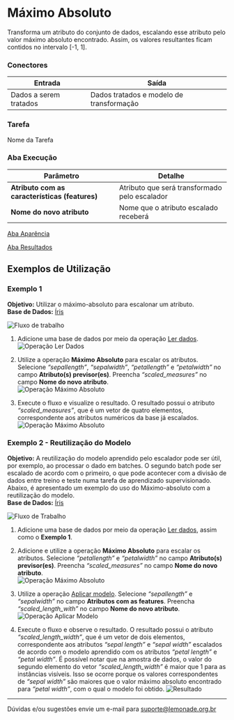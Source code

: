 # Máximo Absoluto

Transforma um atributo do conjunto de dados, escalando esse atributo pelo valor máximo absoluto encontrado. Assim, os valores resultantes ficam contidos no intervalo [-1, 1].


### Conectores
| Entrada | Saída |
| --- | --- |
| Dados a serem tratados | Dados tratados e modelo de transformação |

### Tarefa
Nome da Tarefa

### Aba Execução
| Parâmetro | Detalhe |
| --- | --- |
| **Atributo com as características (features)** | Atributo que será transformado pelo escalador |
| **Nome do novo atributo** | Nome que o atributo escalado receberá |

[Aba Aparência][1]

[Aba Resultados][2] 

## Exemplos de Utilização
### Exemplo 1
**Objetivo:** Utilizar o máximo-absoluto para escalonar um atributo.\
**Base de Dados:** [Íris][3]

![Fluxo de trabalho](/img/spark/pre-processamento-de-dados/redefinir-escala-maximo-absoluto/image5.png)

1. Adicione uma base de dados por meio da operação [Ler dados][4].\
![Operação Ler Dados](/img/spark/pre-processamento-de-dados/redefinir-escala-maximo-absoluto/image1.png)

2. Utilize a operação **Máximo Absoluto** para escalar os atributos. Selecione *“sepallength”*, *“sepalwidth”*, *“petallength”* e *“petalwidth”* no campo **Atributo(s) previsor(es)**. Preencha *“scaled_measures”* no campo **Nome do novo atributo**.\
![Operação Máximo Absoluto](/img/spark/pre-processamento-de-dados/redefinir-escala-maximo-absoluto/image7.png)

3. Execute o fluxo e visualize o resultado. O resultado possui o atributo *“scaled_measures”*, que é um vetor de quatro elementos, correspondente aos atributos numéricos da base já escalados.\
![Operação Máximo Absoluto](/img/spark/pre-processamento-de-dados/redefinir-escala-maximo-absoluto/image4.png)


### Exemplo 2 - Reutilização do Modelo
**Objetivo:** A reutilização do modelo aprendido pelo escalador pode ser útil, por exemplo, ao processar o dado em batches. O segundo batch pode ser escalado de acordo com o primeiro, o que pode acontecer com a divisão de dados entre treino e teste numa tarefa de aprendizado supervisionado. Abaixo, é apresentado um exemplo do uso do Máximo-absoluto com a reutilização do modelo.\
**Base de Dados:** [Íris][3]

![Fluxo de Trabalho](/img/spark/pre-processamento-de-dados/redefinir-escala-maximo-absoluto/image8.png)

1. Adicione uma base de dados por meio da operação [Ler dados][4], assim como o **Exemplo 1**. 

2. Adicione e utilize a operação **Máximo Absoluto** para escalar os atributos. Selecione *“petallength”* e *“petalwidth”* no campo **Atributo(s) previsor(es)**. Preencha *“scaled_measures”* no campo **Nome do novo atributo**.\
![Operação Máximo Absoluto](/img/spark/pre-processamento-de-dados/redefinir-escala-maximo-absoluto/image6.png)

3. Utilize a operação [Aplicar modelo][5]. Selecione *“sepallength”* e *“sepalwidth”* no campo **Atributos com as features**. Preencha *“scaled_length_with”* no campo **Nome do novo atributo**.\
![Operação Aplicar Modelo](/img/spark/pre-processamento-de-dados/redefinir-escala-maximo-absoluto/image3.png)

4. Execute o fluxo e observe o resultado. O resultado possui o atributo *“scaled_length_width”*, que é um vetor de dois elementos, correspondente aos atributos *“sepal length”* e *“sepal width”* escalados de acordo com o modelo aprendido com os atributos *“petal length”* e *“petal width”*. É possível notar que na amostra de dados, o valor do segundo elemento do vetor *“scaled_length_width”* é maior que 1 para as instâncias visíveis. Isso se ocorre porque os valores correspondentes de *“sepal width”* são maiores que o valor máximo absoluto encontrado para *“petal width”*, com o qual o modelo foi obtido.
![Resultado](/img/spark/pre-processamento-de-dados/redefinir-escala-maximo-absoluto/image2.png)

---
Dúvidas e/ou sugestões envie um e-mail para suporte@lemonade.org.br

[Link na propria pagina]: #link-vem-pra-ca
[1]: /pt-br/spark/documentacao-geral/aba-aparencia.html
[2]: /pt-br/spark/documentacao-geral/aba-resultados.html
[3]: /pt-br/spark/base-de-dados/#iris
[4]: /pt-br/spark/entrada-e-saida/ler-dados.html
[5]: /pt-br/spark/modelo-e-avaliacao/aplicar-modelo.html